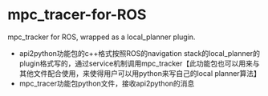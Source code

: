 # mpc_tracer-for-ROS
mpc_tracker for ROS, wrapped as a local_planner plugin.

* api2python功能包的c++格式按照ROS的navigation stack的local_planner的plugin格式写的，通过service机制调用mpc_tracker【此功能包也可以用来与其他文件配合使用，来使得用户可以用python来写自己的local planner算法】
* mpc_tracer功能包python文件，接收api2python的消息
